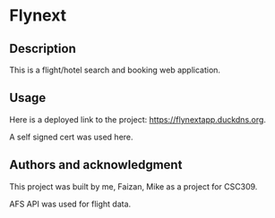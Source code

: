 # Flynext

## Description
This is a flight/hotel search and booking web application. 

## Usage
Here is a deployed link to the project: https://flynextapp.duckdns.org. 

A self signed cert was used here.

## Authors and acknowledgment
This project was built by me, Faizan, Mike as a project for CSC309.

AFS API was used for flight data.
